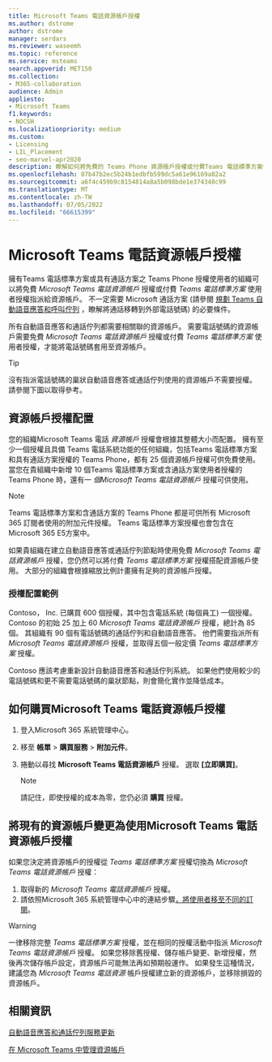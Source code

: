 ```yaml
---
title: Microsoft Teams 電話資源帳戶授權
ms.author: dstrome
author: dstrome
manager: serdars
ms.reviewer: waseemh
ms.topic: reference
ms.service: msteams
search.appverid: MET150
ms.collection:
- M365-collaboration
audience: Admin
appliesto:
- Microsoft Teams
f1.keywords:
- NOCSH
ms.localizationpriority: medium
ms.custom:
- Licensing
- LIL_Placement
- seo-marvel-apr2020
description: 瞭解如何將免費的 Teams Phone 資源帳戶授權或付費Teams 電話標準方案使用者授權指派給貴組織中的資源帳戶。
ms.openlocfilehash: 07b47b2ec5b24b1edbfb599dc5a61e96169a02a2
ms.sourcegitcommit: a6f4c459b9c8154814a8a5b098bde1e374348c99
ms.translationtype: MT
ms.contentlocale: zh-TW
ms.lasthandoff: 07/05/2022
ms.locfileid: "66615399"
---
```

# <a name="microsoft-teams-phone-resource-account-licenses"></a>Microsoft Teams 電話資源帳戶授權

擁有Teams 電話標準方案或具有通話方案之 Teams Phone 授權使用者的組織可以將免費 *Microsoft Teams 電話資源帳戶* 授權或付費 *Teams 電話標準方案* 使用者授權指派給資源帳戶。 不一定需要 Microsoft 通話方案 (請參閱 [規劃 Teams 自動語音應答和呼叫佇列](../plan-auto-attendant-call-queue.md#prerequisites) ，瞭解將通話移轉到外部電話號碼) 的必要條件。

所有自動語音應答和通話佇列都需要相關聯的資源帳戶。 需要電話號碼的資源帳戶需要免費 *Microsoft Teams 電話資源帳戶* 授權或付費 *Teams 電話標準方案* 使用者授權，才能將電話號碼套用至資源帳戶。

> [!TIP]
> 沒有指派電話號碼的巢狀自動語音應答或通話佇列使用的資源帳戶不需要授權。 請參閱下圖以取得參考。

## <a name="resource-account-license-allocation"></a>資源帳戶授權配置

您的組織Microsoft Teams 電話 *資源帳戶* 授權會根據其整體大小而配置。 擁有至少一個授權且具備 Teams 電話系統功能的任何組織，包括Teams 電話標準方案和具有通話方案授權的 Teams Phone，都有 25 個資源帳戶授權可供免費使用。 當您在貴組織中新增 10 個Teams 電話標準方案或含通話方案使用者授權的 Teams Phone 時，還有一 *個Microsoft Teams 電話資源帳戶* 授權可供使用。

> [!NOTE]
> Teams 電話標準方案和含通話方案的 Teams Phone 都是可供所有 Microsoft 365 訂閱者使用的附加元件授權。 Teams 電話標準方案授權也會包含在Microsoft 365 E5方案中。

如果貴組織在建立自動語音應答或通話佇列節點時使用免費 *Microsoft Teams 電話資源帳戶* 授權，您仍然可以將付費 *Teams 電話標準方案* 授權搭配資源帳戶使用。 大部分的組織會根據縮放比例計畫擁有足夠的資源帳戶授權。

### <a name="license-allocation-example"></a>授權配置範例

Contoso， Inc. 已購買 600 個授權，其中包含電話系統 (每個員工) 一個授權。 Contoso 的初始 25 加上 60 *Microsoft Teams 電話資源帳戶* 授權，總計為 85 個。 其組織有 90 個有電話號碼的通話佇列和自動語音應答。 他們需要指派所有 *Microsoft Teams 電話資源帳戶* 授權，並取得五個一般定價 *Teams 電話標準方案* 授權。

Contoso 應該考慮重新設計自動語音應答和通話佇列系統。 如果他們使用較少的電話號碼和更不需要電話號碼的巢狀節點，則會簡化實作並降低成本。

## <a name="how-to-buy-microsoft-teams-phone-resource-account-licenses"></a>如何購買Microsoft Teams 電話資源帳戶授權

1. 登入Microsoft 365 系統管理中心。
2. 移至 **帳單**  >  **購買服務**  >  **附加元件**。
3. 捲動以尋找 **Microsoft Teams 電話資源帳戶** 授權。 選取 **[立即購買]**。

   > [!NOTE]
   > 請記住，即使授權的成本為零，您仍必須 **購買** 授權。

## <a name="change-an-existing-resource-account-to-use-a-microsoft-teams-phone-resource-account-license"></a>將現有的資源帳戶變更為使用Microsoft Teams 電話資源帳戶授權

如果您決定將資源帳戶的授權從 *Teams 電話標準方案* 授權切換為 *Microsoft Teams 電話資源帳戶* 授權：

1. 取得新的 *Microsoft Teams 電話資源帳戶* 授權。
2. 請依照Microsoft 365 系統管理中心中的連結步驟[，將使用者移至不同的訂閱](/microsoft-365/admin/manage/assign-licenses-to-users#move-users-to-a-different-subscription)。

> [!WARNING]
> 一律移除完整 *Teams 電話標準方案* 授權，並在相同的授權活動中指派 *Microsoft Teams 電話資源帳戶* 授權。 如果您移除舊授權、儲存帳戶變更、新增授權，然後再次儲存帳戶設定，資源帳戶可能無法再如預期般運作。 如果發生這種情況，建議您為 *Microsoft Teams 電話資源* 帳戶授權建立新的資源帳戶，並移除損毀的資源帳戶。

## <a name="related-information"></a>相關資訊

[自動語音應答和通話佇列服務更新](https://techcommunity.microsoft.com/t5/Microsoft-Teams-Blog/Auto-Attendant-and-Call-Queues-Service-Update/ba-p/564521)

[在 Microsoft Teams 中管理資源帳戶](../manage-resource-accounts.md)
